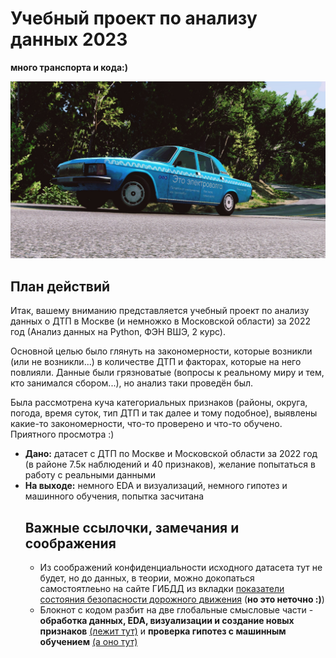 # Учебный проект по анализу данных 2023

**много транспорта и кода:)**

![это электро...](https://github.com/ankp0/andan-2023-project/blob/main/%D0%B2%D0%BE%D0%BB%D0%B3%D0%B0.jpg)

## План действий
<p>Итак, вашему вниманию представляется учебный проект по анализу данных о ДТП в Москве (и немножко в Московской области) за 2022 год (Анализ данных на Python, ФЭН ВШЭ, 2 курс).</p>
<p>Основной целью было глянуть на закономерности, которые возникли (или не возникли...) в количестве ДТП и факторах, которые на него повлияли. Данные были грязноватые (вопросы к реальному миру и тем, кто занимался сбором...), но анализ таки проведён был.</p>
<p>Была рассмотрена куча категориальных признаков (районы, округа, погода, время суток, тип ДТП и так далее и тому подобное), выявлены какие-то закономерности, что-то проверено и что-то обучено. Приятного просмотра :)</p>
<ul>
<li><b>Дано:</b> датасет с ДТП по Москве и Московской области за 2022 год (в районе 7.5к наблюдений и 40 признаков), желание попытаться в работу с реальными данными</li>
<li><b>На выходе:</b> немного EDA и визуализаций, немного гипотез и машинного обучения, попытка засчитана</li>

## Важные ссылочки, замечания и соображения
- Из соображений конфиденциальности исходного датасета тут не будет, но до данных, в теории, можно докопаться самостоятлеьно на сайте ГИБДД из вкладки [показатели состояния безопасности дорожного движения](http://stat.gibdd.ru/) (**но это неточно :)**)
- Блокнот с кодом разбит на две глобальные смысловые части - **обработка данных, EDA, визуализации и создание новых признаков** [(лежит тут)](https://github.com/ankp0/andan-2023-project/blob/main/eda.ipynb) и **проверка гипотез с машинным обучением** [(а оно тут)](https://github.com/ankp0/andan-2023-project/blob/main/hypothesis_ML.ipynb)
  
